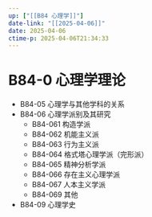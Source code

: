 ```yaml
---
up: ["[[B84 心理学]]"]
date-link: "[[2025-04-06]]"
date: 2025-04-06
ctime-p: 2025-04-06T21:34:33
---
```


# B84-0 心理学理论

- B84-05 心理学与其他学科的关系
- B84-06 心理学派别及其研究
	- B84-061 构造学派
	- B84-062 机能主义派
	- B84-063 行为主义派
	- B84-064 格式塔心理学派（完形派）
	- B84-065 精神分析学派
	- B84-066 存在主义心理学派
	- B84-067 人本主义学派
	- B84-069 其他
- B84-09 心理学史
